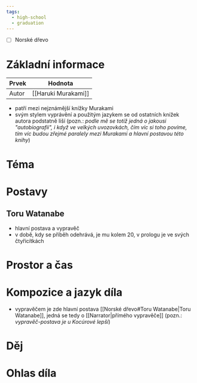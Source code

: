 ```yaml
---
tags:
  - high-school
  - graduation
---
```

- [ ] Norské dřevo
# Základní informace
| Prvek | Hodnota             |
| ----- | ------------------- |
| Autor | [[Haruki Murakami]] |
- patří mezi nejznámější knížky Murakami
- svým stylem vyprávění a použitým jazykem se od ostatních knížek autora podstatně liší (pozn.: *podle mě se totiž jedná o jakousi "autobiografii", i když ve velkých uvozovkách, čím víc si toho povíme, tím víc budou zřejmé paralely mezi Murakami a hlavní postavou této knihy*)
# Téma
# Postavy
## Toru Watanabe
- hlavní postava a vypravěč
- v době, kdy se příběh odehrává, je mu kolem 20, v prologu je ve svých čtyřicítkách
# Prostor a čas
# Kompozice a jazyk díla
- vypravěčem je zde hlavní postava [[Norské dřevo#Toru Watanabe|Toru Watanabe]], jedná se tedy o [[Narrator|přímého vypravěče]] (pozn.: *vypravěč-postava je u Kocúrové lepší*)
# Děj
# Ohlas díla